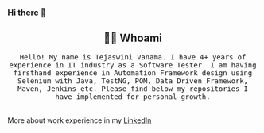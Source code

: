 ### Hi there 👋




<!--

<h1 align="center"> 👋 </h1>
<div align="center">
</div>
<p align="center"> (Open for Learning)</p>  --->  

<h2 align="center"> 👨‍💻 Whoami</h2>
<p align="center">
  <samp>Hello! My name is Tejaswini Vanama. I have 4+ years of experience in IT industry as a Software Tester. I am having firsthand experience in Automation Framework design using Selenium with Java, TestNG, POM, Data Driven Framework, Maven, Jenkins etc. Please find below my repositories I have implemented for personal growth. 
  </samp>
  <br> <br>

  
More about work experience in my [LinkedIn](https://www.linkedin.com/in/tejaswini-vanama/)
